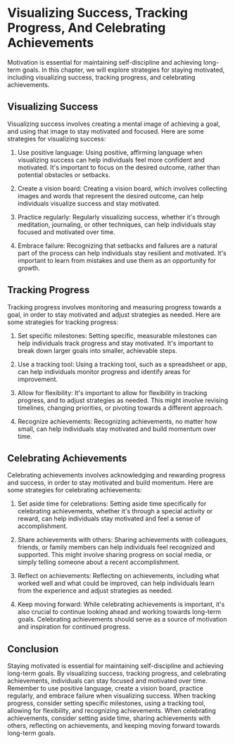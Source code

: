 Visualizing Success, Tracking Progress, And Celebrating Achievements
==================================================================================================

Motivation is essential for maintaining self-discipline and achieving long-term goals. In this chapter, we will explore strategies for staying motivated, including visualizing success, tracking progress, and celebrating achievements.

Visualizing Success
-------------------

Visualizing success involves creating a mental image of achieving a goal, and using that image to stay motivated and focused. Here are some strategies for visualizing success:

1. Use positive language: Using positive, affirming language when visualizing success can help individuals feel more confident and motivated. It's important to focus on the desired outcome, rather than potential obstacles or setbacks.

2. Create a vision board: Creating a vision board, which involves collecting images and words that represent the desired outcome, can help individuals visualize success and stay motivated.

3. Practice regularly: Regularly visualizing success, whether it's through meditation, journaling, or other techniques, can help individuals stay focused and motivated over time.

4. Embrace failure: Recognizing that setbacks and failures are a natural part of the process can help individuals stay resilient and motivated. It's important to learn from mistakes and use them as an opportunity for growth.

Tracking Progress
-----------------

Tracking progress involves monitoring and measuring progress towards a goal, in order to stay motivated and adjust strategies as needed. Here are some strategies for tracking progress:

1. Set specific milestones: Setting specific, measurable milestones can help individuals track progress and stay motivated. It's important to break down larger goals into smaller, achievable steps.

2. Use a tracking tool: Using a tracking tool, such as a spreadsheet or app, can help individuals monitor progress and identify areas for improvement.

3. Allow for flexibility: It's important to allow for flexibility in tracking progress, and to adjust strategies as needed. This might involve revising timelines, changing priorities, or pivoting towards a different approach.

4. Recognize achievements: Recognizing achievements, no matter how small, can help individuals stay motivated and build momentum over time.

Celebrating Achievements
------------------------

Celebrating achievements involves acknowledging and rewarding progress and success, in order to stay motivated and build momentum. Here are some strategies for celebrating achievements:

1. Set aside time for celebrations: Setting aside time specifically for celebrating achievements, whether it's through a special activity or reward, can help individuals stay motivated and feel a sense of accomplishment.

2. Share achievements with others: Sharing achievements with colleagues, friends, or family members can help individuals feel recognized and supported. This might involve sharing progress on social media, or simply telling someone about a recent accomplishment.

3. Reflect on achievements: Reflecting on achievements, including what worked well and what could be improved, can help individuals learn from the experience and adjust strategies as needed.

4. Keep moving forward: While celebrating achievements is important, it's also crucial to continue looking ahead and working towards long-term goals. Celebrating achievements should serve as a source of motivation and inspiration for continued progress.

Conclusion
----------

Staying motivated is essential for maintaining self-discipline and achieving long-term goals. By visualizing success, tracking progress, and celebrating achievements, individuals can stay focused and motivated over time. Remember to use positive language, create a vision board, practice regularly, and embrace failure when visualizing success. When tracking progress, consider setting specific milestones, using a tracking tool, allowing for flexibility, and recognizing achievements. When celebrating achievements, consider setting aside time, sharing achievements with others, reflecting on achievements, and keeping moving forward towards long-term goals.
